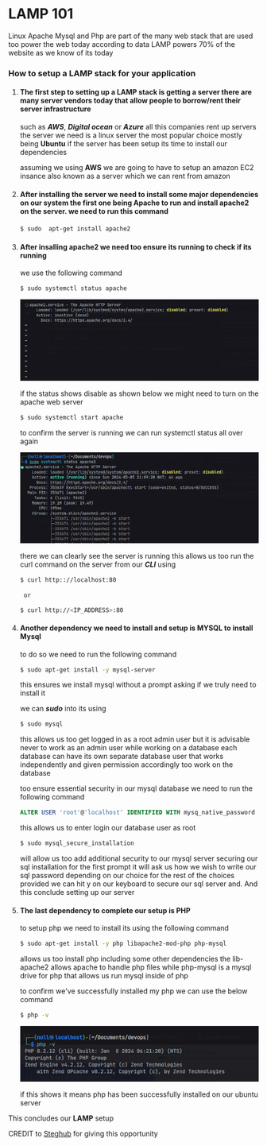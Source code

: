 # LAMP 101


Linux Apache Mysql and Php are part of the many web stack that are used too power the web today according to data LAMP powers 70% of the website as we know of its today

### How to setup a LAMP stack for your application

1. #### The first step to setting up a LAMP stack is getting a server there are many server vendors today that allow people to borrow/rent their server infrastructure
    such as ***AWS***, ***Digital ocean*** or ***Azure*** all this companies rent up servers the server we need is a linux server the most popular choice mostly being **Ubuntu** if the server has been setup its time to install our dependencies

    assuming we using **AWS** we are going to have to setup an amazon EC2 insance also known as a server which we can rent from amazon
2. #### After installing the server we need to install some major dependencies on our system the first one being Apache to run and install apache2 on the server. we need to run this command

    ``` bash
    $ sudo  apt-get install apache2
    ```

3. #### After insalling apache2 we need too ensure its running to check if its running
    we use the following command

    ```bash
    $ sudo systemctl status apache
    ``` 

    ![apache status](image/apache_status1.png)

    if the status shows disable as shown below we might need to turn on the apache web server

    ```bash 
    $ sudo systemctl start apache
    ``` 
    to confirm the server is running we can run systemctl status all over again

    ![apache status](image/apache_status2.png) 

    there we can clearly see the server is running this allows us too run the curl command on the server from our ***CLI*** using

    ```bash 
    $ curl http:://localhost:80
    ``` 
        or
    ```bash
    $ curl http://<IP_ADDRESS>:80
    ```

4. #### Another dependency we need to install and setup is **MYSQL** to install Mysql
    to do so we need to run the following command
    ```bash
    $ sudo apt-get install -y mysql-server
    ``` 

    this ensures we install mysql without a prompt asking if we truly need to install it 

    we can ***sudo*** into its using
    ```bash
    $ sudo mysql
    ```


    this allows us too get logged in as a root admin user but it is advisable never to work as an admin user while working on a database each database can have its own separate database user that works independently and given permission accordingly too work on the database

    too ensure essential security in our mysql database we need to run the following command 

    ```sql alter_user 
    ALTER USER 'root'@'localhost' IDENTIFIED WITH mysq_native_password BY <password>
    ```
    this allows us to enter login our database user as root

    ``` bash
    $ sudo mysql_secure_installation
    ```

    will allow us too add additional security to our mysql server securing our sql installation for the first prompt it will ask us how we wish to write our sql password depending on our choice for the rest of the choices provided we can hit y on our keyboard to secure our sql server and. And this conclude setting up our server


5. #### The last dependency to complete our setup is PHP
    to setup php we need to install its using the following command
    
    ```bash
    $ sudo apt-get install -y php libapache2-mod-php php-mysql
    ```
    allows us too install php including some other dependencies the lib-apache2 allows apache to handle php files while php-mysql is a mysql drive for php that allows us run mysql inside of php

    to confirm we've successfully installed my php we can use the below command
    ```bash
    $ php -v
    ```
    ![php version](image/php_version.png)

    if this shows it means php has been successfully installed on our ubuntu server

This concludes our **LAMP** setup

CREDIT to [Steghub](https://steghub.com/) for giving this opportunity